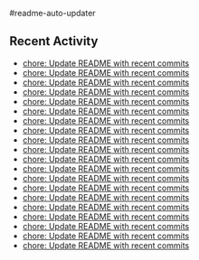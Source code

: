 #readme-auto-updater

## Recent Activity
<!-- LATEST_COMMITS:START -->
- [chore: Update README with recent commits](https://github.com/NEO1717/readme-auto-updater/commit/db43951e7724d66ab63d2f484746facbe81e510b)
- [chore: Update README with recent commits](https://github.com/NEO1717/readme-auto-updater/commit/c84c5b5a389a13cb2a30926f43561b805ba1e09a)
- [chore: Update README with recent commits](https://github.com/NEO1717/readme-auto-updater/commit/f432c277409d16276d5b19080d403ac6b53a5220)
- [chore: Update README with recent commits](https://github.com/NEO1717/readme-auto-updater/commit/955a0919c8b9ad55ff5d37eb6fdbabcafb8bd743)
- [chore: Update README with recent commits](https://github.com/NEO1717/readme-auto-updater/commit/085afbd529af72ab868aeb97d38579d1a9a1f7e2)
- [chore: Update README with recent commits](https://github.com/NEO1717/readme-auto-updater/commit/8b22b1efca6dfb0d597ced5c22102ba30f4d53e8)
- [chore: Update README with recent commits](https://github.com/NEO1717/readme-auto-updater/commit/7d76e0582ad911c719e6e18fcec337b15b4a73b2)
- [chore: Update README with recent commits](https://github.com/NEO1717/readme-auto-updater/commit/79a54d5547825004ba1e6a21eb7f7d3393f73b16)
- [chore: Update README with recent commits](https://github.com/NEO1717/readme-auto-updater/commit/a92817a1d924244b1fd62d54f5cc205cd82249b9)
- [chore: Update README with recent commits](https://github.com/NEO1717/readme-auto-updater/commit/b11e45a018118eb91ad83cc99561074e3e4c254f)
- [chore: Update README with recent commits](https://github.com/NEO1717/readme-auto-updater/commit/61e151e302d2a19027860fbf075bdc70365c26ea)
- [chore: Update README with recent commits](https://github.com/NEO1717/readme-auto-updater/commit/d5787fa5d010b6e7ce3f4b85c24e973c06b539c8)
- [chore: Update README with recent commits](https://github.com/NEO1717/readme-auto-updater/commit/ca21cbdf0c277d431cb57684b00a5df4c022d635)
- [chore: Update README with recent commits](https://github.com/NEO1717/readme-auto-updater/commit/57c9b94ce17633329571c64f0cddf746b6e4de28)
- [chore: Update README with recent commits](https://github.com/NEO1717/readme-auto-updater/commit/ef4eede38c29980fd6fa5680fa5d4d2791f6773e)
- [chore: Update README with recent commits](https://github.com/NEO1717/readme-auto-updater/commit/bf6557367b9749bab22695abe2eb0bca9da77e14)
- [chore: Update README with recent commits](https://github.com/NEO1717/readme-auto-updater/commit/07c15616e7ab8b4052301827a9fdafcd5f3de970)
- [chore: Update README with recent commits](https://github.com/NEO1717/readme-auto-updater/commit/e3af3bac662297845879c96d4f96e7d41524661b)
- [chore: Update README with recent commits](https://github.com/NEO1717/readme-auto-updater/commit/16d77537f1de3c941e1b6b972c1c3737caffcc60)
- [chore: Update README with recent commits](https://github.com/NEO1717/readme-auto-updater/commit/d7708bad9f1607026e190aae3e3e74a0bc9bfa4f)
<!-- LATEST_COMMITS:END -->

